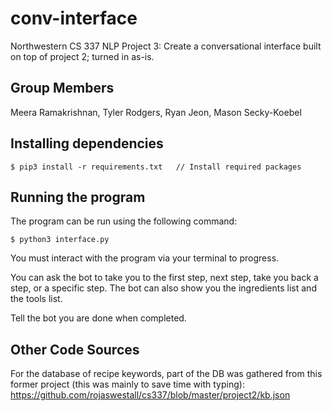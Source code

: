 # conv-interface
Northwestern CS 337 NLP Project 3: Create a conversational interface built on top of project 2; turned in as-is.

## Group Members
Meera Ramakrishnan, Tyler Rodgers, Ryan Jeon, Mason Secky-Koebel 

## Installing dependencies
```
$ pip3 install -r requirements.txt   // Install required packages
```

## Running the program
The program can be run using the following command:
```
$ python3 interface.py
```
You must interact with the program via your terminal to progress.

You can ask the bot to take you to the first step, next step, take you back a step, or a specific step. The bot can also show you the ingredients list and the tools list.

Tell the bot you are done when completed.

## Other Code Sources
For the database of recipe keywords, part of the DB was gathered from this former project (this was mainly to save time with typing): https://github.com/rojaswestall/cs337/blob/master/project2/kb.json
